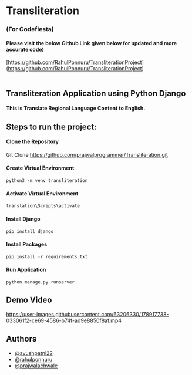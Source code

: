 # Transliteration
### (For Codefiesta) 
#### Please visit the below Github Link given below for updated and more accurate code) <br>
[https://github.com/RahulPonnuru/TransliterationProject]
(https://github.com/RahulPonnuru/TransliterationProject)
<br>
<br>
## Transliteration Application using Python Django
#### This is Translate Regional Language Content to English.
## Steps to run the project:

#### Clone the Repository

 Git Clone https://github.com/prajwalprogrammer/Transliteration.git

#### Create Virtual Environment
  
   `python3 -m venv transliteration`
   
   #### Activate Virtual Environment

  `translation\Scripts\activate`

#### Install Django

 `pip install django`

#### Install Packages

  `pip install -r requirements.txt`

#### Run Application

  `python manage.py runserver`
  
## Demo Video


https://user-images.githubusercontent.com/63206330/178917738-033061f2-ce69-4586-b74f-ad9e8850f8af.mp4

## Authors

- [@ayushpatni22](https://www.linkedin.com/in/ayushpatni22/)
- [@rahulponnuru](https://www.linkedin.com/in/rahul-ponnuru-990096228/)
- [@prajwalachwale](https://www.linkedin.com/in/prajwalachwale/)

